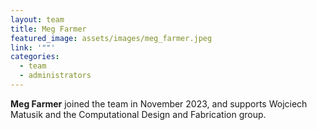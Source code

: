```yaml
---
layout: team
title: Meg Farmer
featured_image: assets/images/meg_farmer.jpeg
link: '""'
categories:
  - team
  - administrators
---
```

**Meg Farmer** joined the team in November 2023, and supports Wojciech Matusik and the Computational Design and Fabrication group.